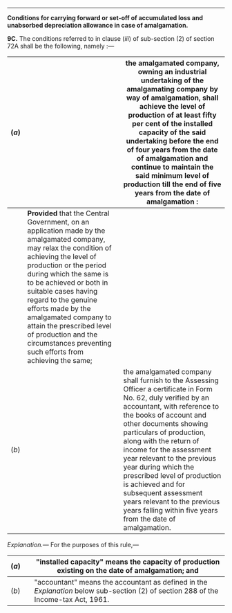 ****  
  
**Conditions for carrying forward or set-off of accumulated loss and unabsorbed depreciation allowance in case of amalgamation.**

**9C.** The conditions referred to in clause (_iii_) of sub-section (2) of section 72A shall be the following, namely :—

(_a_)|  |  the amalgamated company, owning an industrial undertaking of the amalgamating company by way of amalgamation, shall achieve the level of production of at least fifty per cent of the installed capacity of the said undertaking before the end of four years from the date of amalgamation and continue to maintain the said minimum level of production till the end of five years from the date of amalgamation :  
---|---|---  
|  | **Provided** that the Central Government, on an application made by the amalgamated company, may relax the condition of achieving the level of production or the period during which the same is to be achieved or both in suitable cases having regard to the genuine efforts made by the amalgamated company to attain the prescribed level of production and the circumstances preventing such efforts from achieving the same;  
(_b_)|  |  the amalgamated company shall furnish to the Assessing Officer a certificate in Form No. 62, duly verified by an accountant, with reference to the books of account and other documents showing particulars of production, along with the return of income for the assessment year relevant to the previous year during which the prescribed level of production is achieved and for subsequent assessment years relevant to the previous years falling within five years from the date of amalgamation.  
  
_Explanation.—_ For the purposes of this rule,—

(_a_)|  |  "installed capacity" means the capacity of production existing on the date of amalgamation; and  
---|---|---  
(_b_)|  |  "accountant" means the accountant as defined in the _Explanation_ below sub-section (2) of section 288 of the Income-tax Act, 1961.